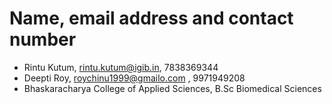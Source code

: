 # Name, email address and contact number
- Rintu Kutum, rintu.kutum@igib.in, 7838369344
- Deepti Roy, roychinu1999@gmailo.com , 9971949208
- Bhaskaracharya College of Applied Sciences, B.Sc Biomedical Sciences 
